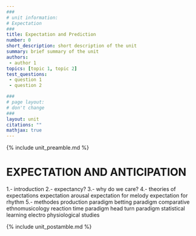 ```yaml
---
###
# unit information: 
# Expectation
###
title: Expectation and Prediction
number: 0
short_description: short description of the unit
summary: brief summary of the unit
authors: 
 - author 1
topics: [topic 1, topic 2]
test_questions:
 - question 1
 - question 2

###
# page layout:
# don't change
###
layout: unit
citations: ""
mathjax: true
---
```


{% include unit_preamble.md %}

# EXPECTATION AND ANTICIPATION
 
1.- introduction
2.- expectancy?
3.- why do we care?
4.- theories of expectations
            expectation arousal
            expectation for melody
            expectation for rhythm
5.- methodes 
            production paradigm
            betting paradigm
            comparative ethnomusicology 
            reaction time paradigm 
            head turn paradigm 
            statistical learning
            electro physiological studies  

{% include unit_postamble.md %}
